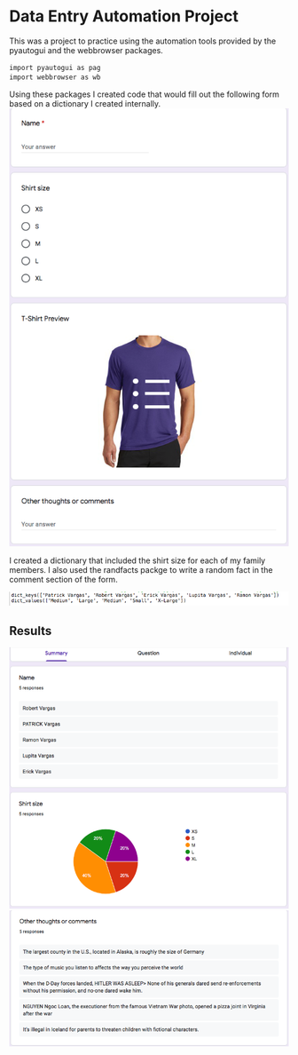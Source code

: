 # Data Entry Automation Project
This was a project to practice using the automation tools provided by the pyautogui and the webbrowser packages.

```bash
import pyautogui as pag
import webbrowser as wb
```
Using these packages I created code that would fill out the following form based on a dictionary I created internally.
![](/images/Form.png)

I created a dictionary that included the shirt size for each of my family members. I also used the randfacts packge to write a random fact in the comment section of the form.

![](/images/Dictionary.png)

## Results
![](/images/Results_1.png)
![](/images/Results_2.png)
